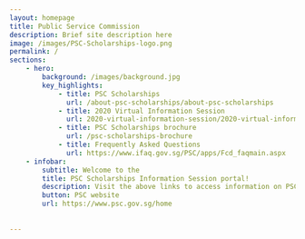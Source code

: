 ```yaml
---
layout: homepage
title: Public Service Commission
description: Brief site description here
image: /images/PSC-Scholarships-logo.png
permalink: /
sections:
    - hero:
        background: /images/background.jpg
        key_highlights:
            - title: PSC Scholarships
              url: /about-psc-scholarships/about-psc-scholarships
            - title: 2020 Virtual Information Session
              url: 2020-virtual-information-session/2020-virtual-information-session
            - title: PSC Scholarships brochure
              url: /psc-scholarships-brochure
            - title: Frequently Asked Questions
              url: https://www.ifaq.gov.sg/PSC/apps/Fcd_faqmain.aspx
    - infobar:
        subtitle: Welcome to the
        title: PSC Scholarships Information Session portal! 
        description: Visit the above links to access information on PSC Scholarships and our first-ever virtual information session. For more information on PSC Scholarships and application, please visit the 
        button: PSC website
        url: https://www.psc.gov.sg/home
       
       
---
```

